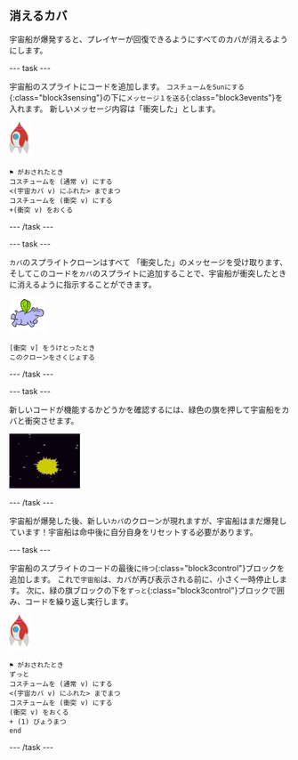 ## 消えるカバ

宇宙船が爆発すると、プレイヤーが回復できるようにすべてのカバが消えるようにします。

--- task ---

宇宙船のスプライトにコードを追加します。 `コスチュームをSunにする`{:class="block3sensing"}の下に`メッセージ１を送る`{:class="block3events"}を入れます。 新しいメッセージ内容は「衝突した」とします。

![ロケットスプライト](images/rocket-sprite.png)

```blocks3
⚑ がおされたとき
コスチュームを (通常 v) にする
<(宇宙カバ v) にふれた> までまつ
コスチュームを (衝突 v) にする
+(衝突 v) をおくる
```

--- /task ---

--- task ---

`カバ`のスプライトクローンはすべて 「衝突した」のメッセージを受け取ります、そしてこのコードを`カバ`のスプライトに追加することで、宇宙船が衝突したときに消えるように指示することができます。

![カバスプライト](images/hippo-sprite.png)

```blocks3
[衝突 v] をうけとったとき
このクローンをさくじょする
```

--- /task ---

--- task ---

新しいコードが機能するかどうかを確認するには、緑色の旗を押して宇宙船をカバと衝突させます。

![スクリーンショット](images/invaders-hippo-collide.png)

--- /task ---

宇宙船が爆発した後、新しい`カバ`のクローンが現れますが、宇宙船はまだ爆発しています！宇宙船は命中後に自分自身をリセットする必要があります。

--- task ---

宇宙船のスプライトのコードの最後に`待つ`{:class="block3control"}ブロックを追加します。 これで`宇宙船`は、カバが再び表示される前に、小さく一時停止します。 次に、緑の旗ブロックの下を`ずっと`{:class="block3control"}ブロックで囲み、コードを繰り返し実行します。

![ロケットスプライト](images/rocket-sprite.png)

```blocks3
⚑ がおされたとき
ずっと 
コスチュームを (通常 v) にする
<(宇宙カバ v) にふれた> までまつ
コスチュームを (衝突 v) にする
(衝突 v) をおくる
+ (1) びょうまつ
end
```

--- /task ---